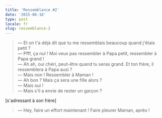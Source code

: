 ```yaml
---
title: 'Ressemblance #2'
date: '2015-06-18'
type: post
locale: fr
slug: ressemblance-2
---
```


> — Et on t'a déjà dit que tu me ressemblais beaucoup quand j'étais petit ?  
> — Pfff, ça nul ! Moi veux pas ressembler à Papa petit, ressembler à Papa grand !  
> — Ah ah, oui chéri, peut-être quand tu seras grand. Et ton frère, il ressemblera à Papa ausi ?  
> — Mais non ! Ressembler à Maman !  
> — Ah bon ? Mais ça sera une fille alors ?  
> — Mais oui !  
> — Mais s'il a envie de rester un garçon ?

[s'adressant à son frère]

> — Hey, faire un effort maintenant ! Faire pleurer Maman, après !
